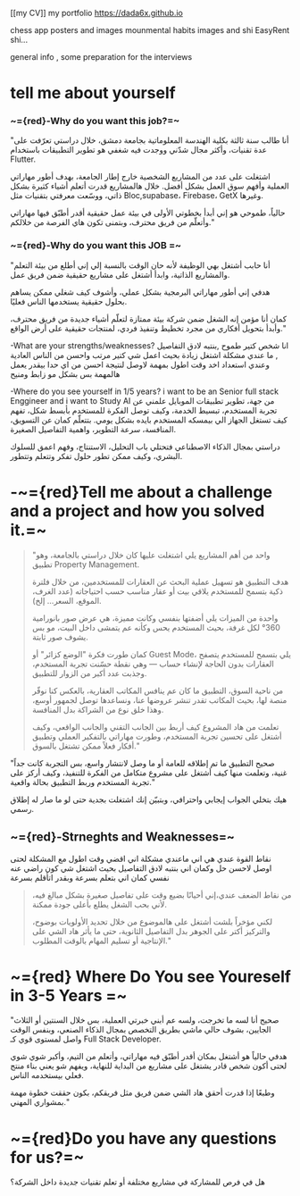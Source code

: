 [[my CV]]
my portfolio  https://dada6x.github.io

chess app posters and images
mounmental habits images and shi
EasyRent shi...






general info , 
some preparation for the interviews 








# tell me about yourself

### ~={red}-Why do you want this job?=~
"أنا طالب سنة ثالثة بكلية الهندسة المعلوماتية بجامعة دمشق، خلال دراستي تعرّفت على عدة تقنيات، وأكثر مجال شدّني ووجدت فيه شغفي هو تطوير التطبيقات باستخدام Flutter.

اشتغلت على عدد من المشاريع الشخصية خارج إطار الجامعة، بهدف أطور مهاراتي العملية وأفهم سوق العمل بشكل أفضل. خلال هالمشاريع قدرت أتعلم أشياء كثيرة بشكل ذاتي، ووسّعت معرفتي بتقنيات مثل Bloc,supabase، Firebase، GetX وغيرها.

حالياً، طموحي هو إني أبدأ بخطوتي الأولى في بيئة عمل حقيقية أقدر أطبّق فيها مهاراتي وأتعلّم من فريق محترف، وبتمنى تكون هاي الفرصة من خلالكم."

### ~={red}-Why do you want this JOB =~
"أنا حابب أشتغل بهي الوظيفة لأنه حان الوقت بالنسبة إلي إني أطلع من بيئة التعلم والمشاريع الذاتية، وابدأ أشتغل على مشاريع حقيقية ضمن فريق عمل.

هدفي إني أطور مهاراتي البرمجية بشكل عملي، وأشوف كيف شغلي ممكن يساهم بحلول حقيقية يستخدمها الناس فعليًا.

كمان أنا مؤمن إنه الشغل ضمن شركة بيئة ممتازة لتعلّم أشياء جديدة من فريق محترف، وأبدأ بتحويل أفكاري من مجرد تخطيط وتنفيذ فردي، لمنتجات حقيقية على أرض الواقع."


-What are your strengths/weaknesses?
انا شخص كتير طموح ,بنتبه لادق التفاصيل , ما عندي مشكلة اشتغل زيادة بحيث اعمل شي كتير مرتب واحسن من الناس العادية وعندي استعداد اخد وقت اطول بمهمة لاوصل لنتيجة احسن من اي حدا بيقدر يعمل هالمهمة بس بشكل مو زابط ومنيح

-Where do you see yourself in 1/5 years?
i want to be an Senior full stack Enggineer and i want to Study AI 
من جهة، تطوير تطبيقات الموبايل علمني عن تجربة المستخدم، تبسيط الخدمة،
وكيف توصل الفكرة للمستخدم بأبسط شكل، تفهم كيف تستغل الجهاز الي بيمسكه المستخدم بايده بشكل يومي.
بتتعلّم كمان عن التسويق، المنافسة، سرعة التطوير، واهمية التفاصيل الصغيرة.

دراستي بمجال الذكاء الاصطناعي فتحتلي باب التحليل، الاستنتاج،
وفهم اعمق للسلوك البشري، وكيف ممكن تطور حلول تفكر وتتعلم وتتطور.


# -~={red}Tell me about a challenge and a project  and how you solved it.=~

> "واحد من أهم المشاريع يلي اشتغلت عليها كان خلال دراستي بالجامعة، وهو تطبيق Property Management.
> 
> هدف التطبيق هو تسهيل عملية البحث عن العقارات للمستخدمين، من خلال فلترة ذكية بتسمح للمستخدم يلاقي بيت أو عقار مناسب حسب احتياجاته (عدد الغرف، الموقع، السعر... إلخ).
> 
> واحدة من الميزات يلي أضفتها بنفسي وكانت مميزة، هي عرض صور بانورامية 360° لكل غرفة، بحيث المستخدم يحس وكأنه عم يتمشى داخل البيت، مو بس يشوف صور ثابتة.
> 
> كمان طورت فكرة "الوضع كزائر" أو Guest Mode، يلي بتسمح للمستخدم يتصفح العقارات بدون الحاجة لإنشاء حساب — وهي نقطة حسّنت تجربة المستخدم، وجذبت عدد أكبر من الزوار للتطبيق.
> 
> من ناحية السوق، التطبيق ما كان عم ينافس المكاتب العقارية، بالعكس كنا نوفّر منصة لها، بحيث المكاتب تقدر تنشر عروضها عنا، ونساعدها توصل لجمهور أوسع، وهذا خلق نوع من الشراكة بدل المنافسة.
> 
> تعلمت من هاد المشروع كيف أربط بين الجانب التقني والجانب الواقعي، وكيف أشتغل على تحسين تجربة المستخدم، وطورت مهاراتي بالتفكير العملي وتطبيق أفكار فعلاً ممكن تشتغل بالسوق."
> 
  "صحيح التطبيق ما تم إطلاقه للعامة أو ما وصل لانتشار واسع، بس التجربة كانت جداً غنية، وتعلمت منها كيف أشتغل على مشروع متكامل من الفكرة للتنفيذ، وكيف أركز على تجربة المستخدم وربط التطبيق بحالة واقعية."

هيك بتخلي الجواب إيجابي واحترافي، وبتبيّن إنك اشتغلت بجدية حتى لو ما صار له إطلاق رسمي.
 
  ## ~={red}-Strneghts and Weaknesses=~ 
  
 
 نقاط القوة عندي هي اني ماعندي مشكلة اني اقضي وقت اطول مع المشكلة لحتى اوصل لاحسن حل وكمان اني بنتبه لادق التفاصيل بحيث اشتغل شي كون راضي عنه نفسي كمان اني بتعلم بسرعة وبقدر اتأقلم بسرعة
 
 > من نقاط الضعف عندي،إني أحيانًا بضيع وقت على تفاصيل صغيرة بشكل مبالغ فيه، لأني بحب الشغل يطلع بأعلى جودة ممكنة.
> 
> لكني مؤخراً بلشت أشتغل على هالموضوع من خلال تحديد الأولويات بوضوح، والتركيز أكتر على الجوهر بدل التفاصيل الثانوية، 
> حتى ما يأثر هاد الشي على الإنتاجية أو تسليم المهام بالوقت المطلوب."
> 



# ~={red} Where Do You see Youreself in 3-5 Years =~


"صحيح أنا لسه ما تخرجت، ولسه عم أبني خبرتي العملية، بس خلال السنتين أو الثلاث الجايين، بشوف حالي ماشي بطريق التخصص بمجال الذكاء الصنعي، وبنفس الوقت واصل لمستوى قوي كـ Full Stack Developer.

هدفي حالياً هو أشتغل بمكان أقدر أطبّق فيه مهاراتي، وأتعلم من التيم، وأكبر شوي شوي لحتى أكون شخص قادر يشتغل على مشاريع من البداية للنهاية، ويفهم شو يعني بناء منتج فعلي بيستخدمه الناس.

وطبعًا إذا قدرت أحقق هاد الشي ضمن فريق مثل فريقكم، بكون حققت خطوة مهمة بمشواري المهني."
# ~={red}Do you have any questions for us?=~

هل في فرص للمشاركة في مشاريع مختلفة أو تعلم تقنيات جديدة داخل الشركة؟
